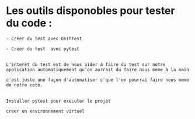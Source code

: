 # Les outils disponobles pour tester du code :

    - Créer du test avec Unittest

    - Créer du test  avec pytest

##

    L'interèt du test est de nous aider à faire du test sur notre application automatiquement qu'on aurrait du faire nous meme à la main

    c'est juste une façon d'automatiser c'que l'on pourrai faire nous meme de notre coté.

##

    Installer pytest pour executer le projet 

    creer un environnement virtuel